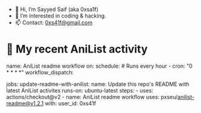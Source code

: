 - 👋 Hi, I’m Sayyed Saif (aka 0xsa1f)
- 👀 I’m interested in coding & hacking.
- 📫 Contact: 0xs41f@gmail.com

<!---
0xsa1f/0xsa1f is a ✨ special ✨ repository because its `README.md` (this file) appears on your GitHub profile.
You can click the Preview link to take a look at your changes.
--->
# 🌸 My recent AniList activity

<!-- ANILIST_ACTIVITY:start -->

<!-- ANILIST_ACTIVITY:end -->


name: AniList readme workflow
on:
    schedule:
        # Runs every hour
        - cron: "0 * * * *"
    workflow_dispatch:

jobs:
    update-readme-with-anilist:
        name: Update this repo's README with latest AniList activites
        runs-on: ubuntu-latest
        steps:
            - uses: actions/checkout@v2
            - name: AniList readme workflow
              uses: pxseu/anilist-readme@v1.2.1
              with:
                  user_id: 0xs41f
